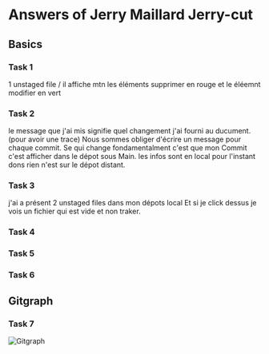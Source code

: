 # Answers of Jerry Maillard Jerry-cut

## Basics
### Task 1
1 unstaged file  /  il affiche mtn les éléments supprimer en rouge et le éléemnt modifier en vert


### Task 2
le message que j'ai mis signifie quel changement j'ai fourni au ducument. (pour avoir une trace)
Nous sommes obliger d'écrire un message pour chaque commit. 
Se qui change fondamentalment c'est que mon Commit c'est afficher dans le dépot sous Main. 
les infos sont en local pour l'instant dons rien n'est sur le dépot distant. 



### Task 3
j'ai a présent 2 unstaged files dans mon dépots local
Et si je click dessus je vois un fichier qui est vide et non traker.
### Task 4

### Task 5

### Task 6

## Gitgraph

### Task 7

![Gitgraph](img/gitgraph.svg)